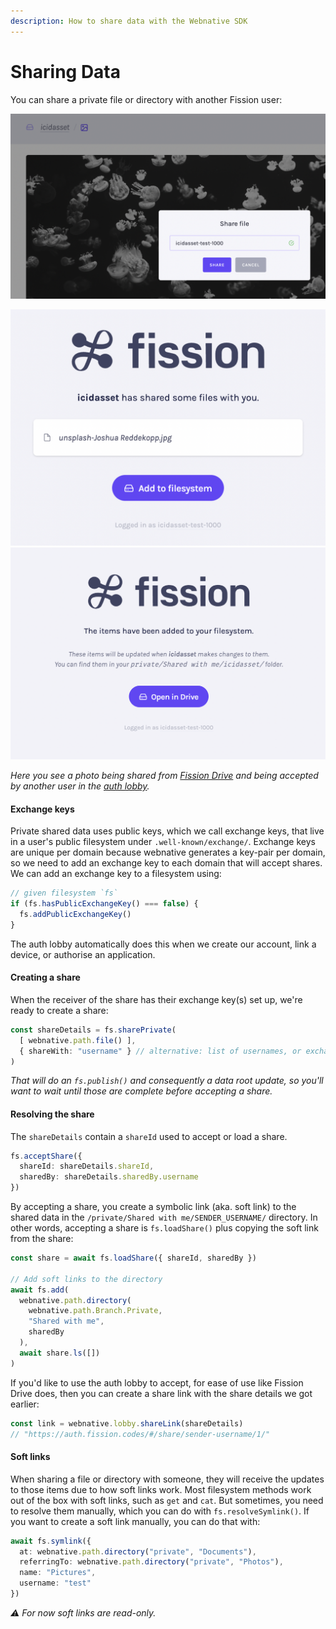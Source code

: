 ```yaml
---
description: How to share data with the Webnative SDK
---
```


# Sharing Data

You can share a private file or directory with another Fission user:

![](<../../.gitbook/assets/Screenshot 2022-05-09 at 15.28.35.png>)

![](<../../.gitbook/assets/Screenshot 2022-05-09 at 15.24.20.png>) ![](<../../.gitbook/assets/Screenshot 2022-05-09 at 15.24.41.png>)

_Here you see a photo being shared from_ [_Fission Drive_](https://drive.fission.app) _and being accepted by another user in the_ [_auth lobby_](https://auth.fission.codes)_._

#### Exchange keys

Private shared data uses public keys, which we call exchange keys, that live in a user's public filesystem under `.well-known/exchange/`. Exchange keys are unique per domain because webnative generates a key-pair per domain, so we need to add an exchange key to each domain that will accept shares. We can add an exchange key to a filesystem using:

```typescript
// given filesystem `fs`
if (fs.hasPublicExchangeKey() === false) {
  fs.addPublicExchangeKey()
}
```

The auth lobby automatically does this when we create our account, link a device, or authorise an application.

#### Creating a share

When the receiver of the share has their exchange key(s) set up, we're ready to create a share:

```typescript
const shareDetails = fs.sharePrivate(
  [ webnative.path.file() ],
  { shareWith: "username" } // alternative: list of usernames, or exchange DID(s)
)
```

_That will do an `fs.publish()` and consequently a data root update, so you'll want to wait until those are complete before accepting a share._

#### Resolving the share

The `shareDetails` contain a `shareId` used to accept or load a share.

```typescript
fs.acceptShare({
  shareId: shareDetails.shareId,
  sharedBy: shareDetails.sharedBy.username
})
```

By accepting a share, you create a symbolic link (aka. soft link) to the shared data in the `/private/Shared with me/SENDER_USERNAME/` directory. In other words, accepting a share is `fs.loadShare()` plus copying the soft link from the share:

```typescript
const share = await fs.loadShare({ shareId, sharedBy })

// Add soft links to the directory
await fs.add(
  webnative.path.directory(
    webnative.path.Branch.Private,
    "Shared with me",
    sharedBy
  ),
  await share.ls([])
)
```

If you'd like to use the auth lobby to accept, for ease of use like Fission Drive does, then you can create a share link with the share details we got earlier:

```typescript
const link = webnative.lobby.shareLink(shareDetails)
// "https://auth.fission.codes/#/share/sender-username/1/"
```

#### Soft links

When sharing a file or directory with someone, they will receive the updates to those items due to how soft links work. Most filesystem methods work out of the box with soft links, such as `get` and `cat`. But sometimes, you need to resolve them manually, which you can do with `fs.resolveSymlink()`. If you want to create a soft link manually, you can do that with:

```typescript
await fs.symlink({
  at: webnative.path.directory("private", "Documents"),
  referringTo: webnative.path.directory("private", "Photos"),
  name: "Pictures",
  username: "test"
})
```

_⚠️ For now soft links are read-only._

